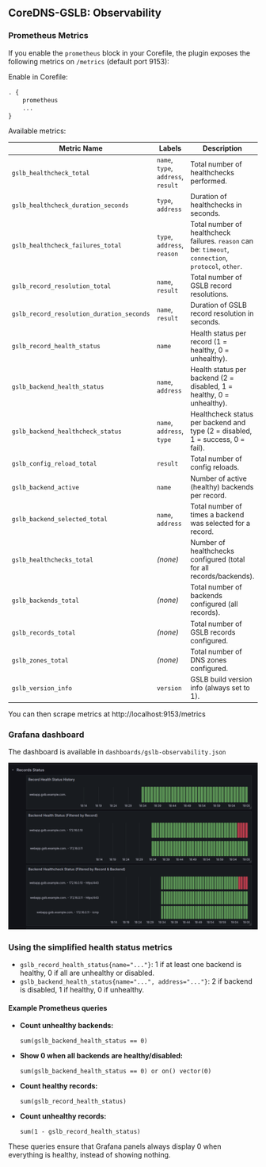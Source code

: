 
## CoreDNS-GSLB: Observability

### Prometheus Metrics

If you enable the `prometheus` block in your Corefile, the plugin exposes the following metrics on `/metrics` (default port 9153):

Enable in Corefile:
```
. {
    prometheus
    ...
}
```

Available metrics:

| Metric Name                                 | Labels                                             | Description                                                                                     |
|--------------------------------------------|----------------------------------------------------|-------------------------------------------------------------------------------------------------|
| `gslb_healthcheck_total`                   | `name`, `type`, `address`, `result`                | Total number of healthchecks performed.                                                        |
| `gslb_healthcheck_duration_seconds`        | `type`, `address`                                  | Duration of healthchecks in seconds.                                                           |
| `gslb_healthcheck_failures_total`          | `type`, `address`, `reason`                        | Total number of healthcheck failures. `reason` can be: `timeout`, `connection`, `protocol`, `other`.                                 |
| `gslb_record_resolution_total`             | `name`, `result`                                   | Total number of GSLB record resolutions.                                                       |
| `gslb_record_resolution_duration_seconds`  | `name`, `result`                                   | Duration of GSLB record resolution in seconds.                                                 |
| `gslb_record_health_status`                | `name`                                         | Health status per record (1 = healthy, 0 = unhealthy).                                         |
| `gslb_backend_health_status`               | `name`, `address`                              | Health status per backend (2 = disabled, 1 = healthy, 0 = unhealthy).                          |
| `gslb_backend_healthcheck_status`          | `name`, `address`, `type`                      | Healthcheck status per backend and type (2 = disabled, 1 = success, 0 = fail).                |
| `gslb_config_reload_total`                 | `result`                                           | Total number of config reloads.                                                                |
| `gslb_backend_active`                      | `name`                                             | Number of active (healthy) backends per record.                                                |
| `gslb_backend_selected_total`             | `name`, `address`                                  | Total number of times a backend was selected for a record.                                     |
| `gslb_healthchecks_total`                  | *(none)*                                         | Number of healthchecks configured (total for all records/backends).                            |
| `gslb_backends_total`                      | *(none)*                                         | Total number of backends configured (all records).                                             |
| `gslb_records_total`                       | *(none)*                                         | Total number of GSLB records configured.                                               |
| `gslb_zones_total`                       | *(none)*                                         | Total number of DNS zones configured.                                               |
| `gslb_version_info`                        | `version`                                          | GSLB build version info (always set to 1).                                                     |

You can then scrape metrics at http://localhost:9153/metrics

### Grafana dashboard

The dashboard is available in `dashboards/gslb-observability.json`

<img src="dashboard.png" alt="CoreDNS-GSLB"/>

### Using the simplified health status metrics

- `gslb_record_health_status{name="..."}`: 1 if at least one backend is healthy, 0 if all are unhealthy or disabled.
- `gslb_backend_health_status{name="...", address="..."}`: 2 if backend is disabled, 1 if healthy, 0 if unhealthy.

#### Example Prometheus queries

- **Count unhealthy backends:**
  ```prometheus
  sum(gslb_backend_health_status == 0)
  ```
- **Show 0 when all backends are healthy/disabled:**
  ```prometheus
  sum(gslb_backend_health_status == 0) or on() vector(0)
  ```
- **Count healthy records:**
  ```prometheus
  sum(gslb_record_health_status)
  ```
- **Count unhealthy records:**
  ```prometheus
  sum(1 - gslb_record_health_status)
  ```

These queries ensure that Grafana panels always display 0 when everything is healthy, instead of showing nothing.
